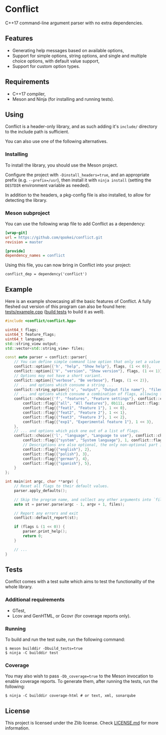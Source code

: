 # Conflict

C++17 command-line argument parser with no extra dependencies.

## Features

 - Generating help messages based on available options,
 - Support for simple options, string options, and single and multiple choice options, with default value support,
 - Support for custom option types.

## Requirements
 - C++17 compiler,
 - Meson and Ninja (for installing and running tests).

## Using

Conflict is a header-only library, and as such adding it's `include/` directory
to the include path is sufficient.

You can also use one of the following alternatives.

### Installing

To install the library, you should use the Meson project.

Configure the project with `-Dinstall_headers=true`, and an appropriate prefix
(e.g. `--prefix=/usr`), then install it with `ninja install` (setting the `DESTDIR`
environment variable as needed).

In addition to the headers, a pkg-config file is also installed, to allow for detecting the library.

### Meson subproject

You can use the following wrap file to add Conflict as a dependency:

```ini
[wrap-git]
url = https://github.com/qookei/conflict.git
revision = master

[provide]
dependency_names = conflict
```

Using this file, you can now bring in Conflict into your project:

```meson
conflict_dep = dependency('conflict')
```

## Example

Here is an example showcasing all the basic features of Conflict. A fully fleshed
out version of this program can also be found here: [tests/example.cpp](tests/example.cpp)
([build tests](#running) to build it as well).

```cpp
#include <conflict/conflict.hpp>

uint64_t flags;
uint64_t feature_flags;
uint64_t language;
std::string_view output;
std::vector<std::string_view> files;

const auto parser = conflict::parser{
	// You can define simple command line option that only set a value ...
	conflict::option{{'h', "help", "Show help"}, flags, (1 << 0)},
	conflict::option{{'V', "version", "Show version"}, flags, (1 << 1)},
	// Options may not have a short variant.
	conflict::option{{"verbose", "Be verbose"}, flags, (1 << 2)},
	// ... and options which consume a string ...
	conflict::string_option{{'o', "output", "Output file name"}, "filename", output},
	// ... and options which consume a combination of flags, allowing for advanced selections like all,-feat2,exp1 ...
	conflict::choice{{'f', "features", "Feature settings"}, conflict::choice_mode::combine, feature_flags,
		conflict::flag{{"all", "All features"}, 0b111, conflict::flag::is_default},
		conflict::flag{{"feat1", "Feature 1"}, 1 << 0},
		conflict::flag{{"feat2", "Feature 2"}, 1 << 1},
		conflict::flag{{"feat3", "Feature 3"}, 1 << 2},
		conflict::flag{{"exp1", "Experimental feature 1"}, 1 << 3},
	},
	// ... and options which pick one out of a list of flags.
	conflict::choice{{'l', "language", "Language to use"}, conflict::choice_mode::replace, language,
		conflict::flag{{"system", "System language"}, 1, conflict::flag::is_default},
		// Descriptions are also optional, the only non-optional part is the long string.
		conflict::flag{{"english"}, 2},
		conflict::flag{{"polish"}, 3},
		conflict::flag{{"german"}, 4},
		conflict::flag{{"spanish"}, 5},
	}
};

int main(int argc, char **argv) {
	// Reset all flags to their default values.
	parser.apply_defaults();

	// Skip the program name, and collect any other arguments into `files`.
	auto st = parser.parse(argc - 1, argv + 1, files);

	// Report any errors and exit
	conflict::default_report(st);

	if (flags & (1 << 0)) {
		parser.print_help();
		return 0;
	}

	// ...
}
```

## Tests

Conflict comes with a test suite which aims to test the functionality of the whole library.

### Additional requirements

 - GTest,
 - Lcov and GenHTML, or Gcovr (for coverage reports only).

### Running

To build and run the test suite, run the following command:

```
$ meson builddir -Dbuild_tests=true
$ ninja -C builddir test
```

### Coverage

You may also wish to pass `-Db_coverage=true` to the Meson invocation to enable coverage reports.
To generate them, after running the tests, run the following:

```
$ ninja -C builddir coverage-html # or text, xml, sonarqube
```

## License

This project is licensed under the Zlib license. Check [LICENSE.md](LICENSE.md) for more information.
